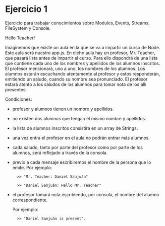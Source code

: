 Ejercicio 1
==============

Ejercicio para trabajar conocimientos sobre Modules, Events, Streams, FileSystem y Console.

Hello Teacher!

Imaginemos que existe un aula en la que se va a impartir un curso de Node. Este aula será nuestro app.js. 
En dicho aula hay un profesor, Mr. Teacher, que pasará lista antes de impartir el curso. Para ello dispondrá de una lista que contiene cada uno de los nombres y apellidos de los alumnos inscritos. El profesor mencionará, uno a uno, los nombres de los alumnos. Los alumnos estarán escuchando atentamente al profesor y estos responderán, emitiendo un saludo, cuando su nombre sea pronunciado. El profesor estará atento a los saludos de los alumnos para tomar nota de los allí presentes.

Condiciones:
* profesor y alumnos tienen un nombre y apellidos.
* no existen dos alumnos que tengan el mismo nombre y apellidos.
* la lista de alumnos inscritos consistirá en un array de Strings.
* una vez entra el profesor en el aula no podrán entrar más alumnos.
* cada saludo, tanto por parte del profesor como por parte de los alumnos, será reflejado a través de la consola.
* previo a cada mensaje escribiremos el nombre de la persona que lo emite. 
	Por ejemplo:
	
		>> "Mr. Teacher: Daniel Sanjuán"
		
		>> "Daniel Sanjuán: Hello Mr. Teacher"
* el profesor tomará nota escribiendo, por consola, el nombre del alumno correspondiente. 

	Por ejemplo: 
		
		>> "Daniel Sanjuán is present".